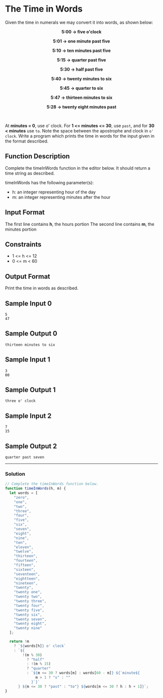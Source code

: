 # The Time in Words

Given the time in numerals we may convert it into words, as shown below:

**<p align="center">5:00 -> five o'clock</p>**
**<p align="center">5:01 -> one minute past five</p>**
**<p align="center">5:10 -> ten minutes past five</p>**
**<p align="center">5:15 -> quarter past five</p>**
**<p align="center">5:30 -> half past five</p>**
**<p align="center">5:40 -> twenty minutes to six</p>**
**<p align="center">5:45 -> quarter to six</p>**
**<p align="center">5:47 -> thirteen minutes to six</p>**
**<p align="center">5:28 -> twenty eight minutes past</p>**

<br/>

At **minutes = 0**, use o' clock. For **1 <= minutes <= 30**, use `past`, and for **30 < minutes** use `to`. Note the space between the apostrophe and clock in `o' clock`. Write a program which prints the time in words for the input given in the format described.

## Function Description

Complete the timeInWords function in the editor below. It should return a time string as described.

timeInWords has the following parameter(s):

- h: an integer representing hour of the day
- m: an integer representing minutes after the hour

## Input Format

The first line contains **h**, the hours portion The second line contains **m**, the minutes portion

## Constraints

- 1 <= h <= 12
- 0 <= m < 60

## Output Format

Print the time in words as described.

## Sample Input 0

```
5
47
```

## Sample Output 0

```
thirteen minutes to six
```

## Sample Input 1

```
3
00
```

## Sample Output 1

```
three o' clock
```

## Sample Input 2

```
7
15
```

## Sample Output 2

```
quarter past seven
```

---

### Solution

```javascript
// Complete the timeInWords function below.
function timeInWords(h, m) {
  let words = [
    "zero",
    "one",
    "two",
    "three",
    "four",
    "five",
    "six",
    "seven",
    "eight",
    "nine",
    "ten",
    "eleven",
    "twelve",
    "thirteen",
    "fourteen",
    "fifteen",
    "sixteen",
    "seventeen",
    "eightteen",
    "nineteen",
    "twenty",
    "twenty one",
    "twenty two",
    "twenty three",
    "twenty four",
    "twenty five",
    "twenty six",
    "twenty seven",
    "twenty eight",
    "twenty nine"
  ];

  return !m
    ? `${words[h]} o' clock`
    : `${
        !(m % 30)
          ? "half"
          : !(m % 15)
          ? "quarter"
          : `${m <= 30 ? words[m] : words[60 - m]} ${`minute${
              m > 1 ? "s" : ""
            }`}`
      } ${m <= 30 ? "past" : "to"} ${words[m <= 30 ? h : h + 1]}`;
}
```

